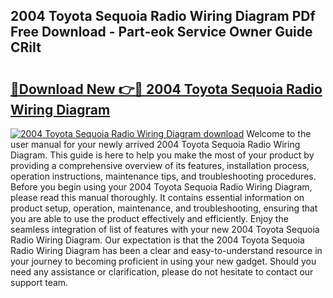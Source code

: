 ## 2004 Toyota Sequoia Radio Wiring Diagram PDf Free Download - Part-eok Service Owner Guide CRiIt

# <h2><a href="http://dfuoe4m.blite.top/?on=2004+Toyota+Sequoia+Radio+Wiring+Diagram">🔗Download New 👉🔴 2004 Toyota Sequoia Radio Wiring Diagram</a></h2>

[![2004 Toyota Sequoia Radio Wiring Diagram download](https://i.imgur.com/lujVjoI.png)](http://dfuoe4m.blite.top/?on=2004+Toyota+Sequoia+Radio+Wiring+Diagram)
Welcome to the user manual for your newly arrived 2004 Toyota Sequoia Radio Wiring Diagram. This guide is here to help you make the most of your product by providing a comprehensive overview of its features, installation process, operation instructions, maintenance tips, and troubleshooting procedures. Before you begin using your 2004 Toyota Sequoia Radio Wiring Diagram, please read this manual thoroughly. It contains essential information on product setup, operation, maintenance, and troubleshooting, ensuring that you are able to use the product effectively and efficiently. Enjoy the seamless integration of list of features with your new 2004 Toyota Sequoia Radio Wiring Diagram. Our expectation is that the 2004 Toyota Sequoia Radio Wiring Diagram has been a clear and easy-to-understand resource in your journey to becoming proficient in using your new gadget. Should you need any assistance or clarification, please do not hesitate to contact our support team.
